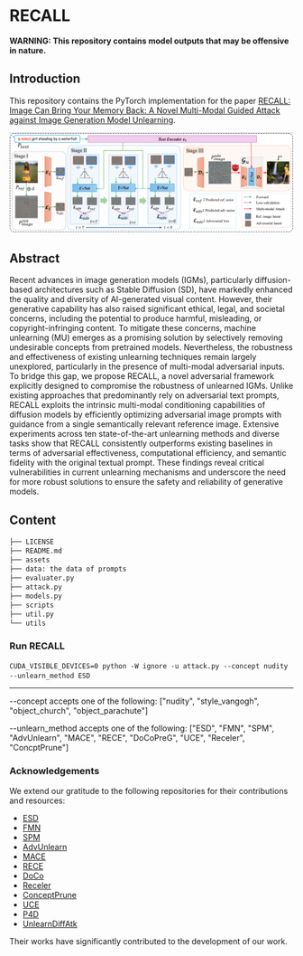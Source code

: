 # RECALL

**WARNING: This repository contains model outputs that may be offensive in nature.**

## Introduction

This repository contains the PyTorch implementation for the paper [RECALL: Image Can Bring Your Memory Back: A Novel Multi-Modal Guided Attack against Image Generation Model Unlearning]().

<div align='center'>
      <img src = 'assets/framework.png'>
</div>

## Abstract

Recent advances in image generation models (IGMs), particularly diffusion-based architectures such as Stable Diffusion (SD), have markedly enhanced the quality and diversity of AI-generated visual content.  However, their generative capability has also raised significant ethical, legal, and societal concerns, including the potential to produce harmful, misleading, or copyright-infringing content. To mitigate these concerns, machine unlearning (MU) emerges as a promising solution by selectively removing undesirable concepts from pretrained models. Nevertheless, the robustness and effectiveness of existing unlearning techniques remain largely unexplored, particularly in the presence of multi-modal adversarial inputs. To bridge this gap, we propose RECALL, a novel adversarial framework explicitly designed to compromise the robustness of unlearned IGMs. Unlike existing approaches that predominantly rely on adversarial text prompts, RECALL exploits the intrinsic multi-modal conditioning capabilities of diffusion models by efficiently optimizing adversarial image prompts with guidance from a single semantically relevant reference image. Extensive experiments across ten state-of-the-art unlearning methods and diverse tasks show that RECALL consistently outperforms existing baselines in terms of adversarial effectiveness, computational efficiency, and semantic fidelity with the original textual prompt. These findings reveal critical vulnerabilities in current unlearning mechanisms and underscore the need for more robust solutions to ensure the safety and reliability of generative models.

## Content
```
├── LICENSE
├── README.md
├── assets
├── data: the data of prompts
├── evaluater.py
├── attack.py
├── models.py
├── scripts
├── util.py
└── utils
```

### Run RECALL
```CUDA_VISIBLE_DEVICES=0 python -W ignore -u attack.py --concept nudity --unlearn_method ESD``` 

---
--concept accepts one of the following: ["nudity", "style_vangogh", "object_church", "object_parachute"]

--unlearn_method accepts one of the following: ["ESD", "FMN", "SPM", "AdvUnlearn", "MACE", "RECE", "DoCoPreG", "UCE", "Receler", "ConcptPrune"]


### Acknowledgements

We extend our gratitude to the following repositories for their contributions and resources:

- [ESD](https://github.com/rohitgandikota/erasing)
- [FMN](https://github.com/SHI-Labs/Forget-Me-Not)
- [SPM](https://github.com/Con6924/SPM)
- [AdvUnlearn](https://github.com/OPTML-Group/AdvUnlearn)
- [MACE](https://github.com/shilin-lu/mace)
- [RECE](https://github.com/CharlesGong12/RECE)
- [DoCo](https://github.com/yongliang-wu/DoCo)
- [Receler](https://github.com/jasper0314-huang/Receler)
- [ConceptPrune](https://github.com/ruchikachavhan/concept-prune)
- [UCE](https://github.com/rohitgandikota/unified-concept-editing)
- [P4D](https://github.com/joycenerd/P4D)
- [UnlearnDiffAtk](https://github.com/OPTML-Group/Diffusion-MU-Attack)

Their works have significantly contributed to the development of our work.
